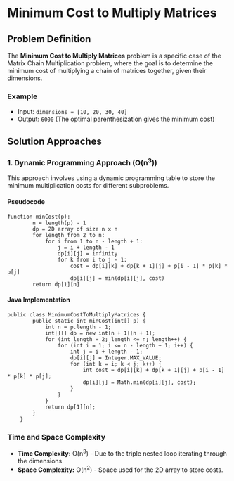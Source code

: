 Minimum Cost to Multiply Matrices
=================================

Problem Definition
------------------

The **Minimum Cost to Multiply Matrices** problem is a specific case of the Matrix Chain Multiplication problem, where the goal is to determine the minimum cost of multiplying a chain of matrices together, given their dimensions.

### Example

*   Input: `dimensions = [10, 20, 30, 40]`
*   Output: `6000` (The optimal parenthesization gives the minimum cost)

Solution Approaches
-------------------

### 1\. Dynamic Programming Approach (O(n<sup>3</sup>))

This approach involves using a dynamic programming table to store the minimum multiplication costs for different subproblems.

#### Pseudocode

    function minCost(p):
            n = length(p) - 1
            dp = 2D array of size n x n
            for length from 2 to n:
                for i from 1 to n - length + 1:
                    j = i + length - 1
                    dp[i][j] = infinity
                    for k from i to j - 1:
                        cost = dp[i][k] + dp[k + 1][j] + p[i - 1] * p[k] * p[j]
                        dp[i][j] = min(dp[i][j], cost)
            return dp[1][n]
        

#### Java Implementation

    public class MinimumCostToMultiplyMatrices {
            public static int minCost(int[] p) {
                int n = p.length - 1;
                int[][] dp = new int[n + 1][n + 1];
                for (int length = 2; length <= n; length++) {
                    for (int i = 1; i <= n - length + 1; i++) {
                        int j = i + length - 1;
                        dp[i][j] = Integer.MAX_VALUE;
                        for (int k = i; k < j; k++) {
                            int cost = dp[i][k] + dp[k + 1][j] + p[i - 1] * p[k] * p[j];
                            dp[i][j] = Math.min(dp[i][j], cost);
                        }
                    }
                }
                return dp[1][n];
            }
        }
        

### Time and Space Complexity

*   **Time Complexity:** O(n<sup>3</sup>) - Due to the triple nested loop iterating through the dimensions.
*   **Space Complexity:** O(n<sup>2</sup>) - Space used for the 2D array to store costs.